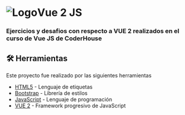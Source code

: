# ![Logo](https://assets.codepen.io/t-1003/internal/avatars/teams/default.png?fit=crop&format=auto&height=56&version=1513627136&width=56)Vue 2 JS

### Ejercicios y desafios con respecto a VUE 2 realizados en el curso de Vue JS de CoderHouse


## 🛠 Herramientas
Este proyecto fue realizado por las siguientes herramientas

* [HTML5](https://lenguajehtml.com/html/) - Lenguaje de etiquetas
* [Bootstrap](https://getbootstrap.com/) - Librería de estilos
* [JavaScript](https://www.javascript.com/) - Lenguaje de programación
* [VUE 2](https://v2.vuejs.org/v2/guide/computed.html) -  Framework progresivo de JavaScript 



